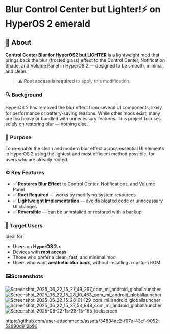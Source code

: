 # Blur Control Center but Lighter!⚡ on HyperOS 2 emerald
## 📘 About

**Control Center Blur for HyperOS2 but LIGHTER** is a lightweight mod that brings back the blur (frosted glass) effect to the Control Center, Notification Shade, and Volume Panel in HyperOS 2 — designed to be smooth, minimal, and clean.

> ⚠️ **Root access is required** to apply this modification.

### 🔍 Background
HyperOS 2 has removed the blur effect from several UI components, likely for performance or battery-saving reasons. While other mods exist, many are too heavy or bundled with unnecessary features. This project focuses solely on restoring blur — nothing else.

### 🎯 Purpose
To re-enable the clean and modern blur effect across essential UI elements in HyperOS 2 using the lightest and most efficient method possible, for users who are already rooted.

### ⚙️ Key Features
- ✅ **Restores Blur Effect** to Control Center, Notifications, and Volume Panel  
- ✅ **Root Required** — works by modifying system resources  
- ✅ **Lightweight Implementation** — avoids bloated code or unnecessary UI changes  
- ✅ **Reversible** — can be uninstalled or restored with a backup  

### 🧭 Target Users
Ideal for:
- Users on **HyperOS 2.x**
- Devices with **root access**
- Those who prefer a clean, fast, and minimal mod
- Users who want **aesthetic blur back**, without installing a custom ROM
### 🖼️Screenshots 
![Screenshot_2025_06_22_15_27_49_297_com_mi_android_globallauncher](https://github.com/user-attachments/assets/4b9851ad-3d64-419c-b5f7-80c5dd08dc08)
![Screenshot_2025_06_22_15_28_10_463_com_mi_android_globallauncher](https://github.com/user-attachments/assets/9d45aa08-a5a6-4054-9cd5-fe89ab7e33cc)
![Screenshot_2025_06_22_15_28_01_129_com_mi_android_globallauncher](https://github.com/user-attachments/assets/0781e340-eb5d-4b59-a8fb-bda224eb4844)
![Screenshot_2025_06_22_15_27_53_848_com_mi_android_globallauncher](https://github.com/user-attachments/assets/1d3fe5be-53fa-49af-8af2-a33e44d940b9)
![Screenshot_2025-06-22-15-28-15-165_lockscreen](https://github.com/user-attachments/assets/68d08275-a13a-4a5b-b866-451bf8b65068)


https://github.com/user-attachments/assets/34834ac2-f07e-43cf-9052-52690d912b96
